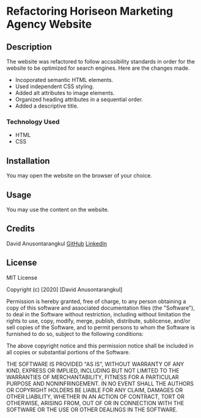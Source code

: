 # Refactoring Horiseon Marketing Agency Website

## Description

The website was refactored to follow accssibility standards in order for the website to be optimized for search engines. Here are the changes made.

- Incoporated semantic HTML elements.
- Used independent CSS styling.
- Added alt attributes to image elements.
- Organized heading attributes in a sequential order.
- Added a descriptive title.

### Technology Used

- HTML
- CSS

## Installation

You may open the website on the browser of your choice.

## Usage

You may use the content on the website.

## Credits

David Anusontarangkul
[GitHub](https://github.com/anusontarangku)
[LinkedIn](https://linkedin.com/in/anusontarangkul/)

## License

MIT License

Copyright (c) [2020] [David Anusontarangkul]

Permission is hereby granted, free of charge, to any person obtaining a copy
of this software and associated documentation files (the "Software"), to deal
in the Software without restriction, including without limitation the rights
to use, copy, modify, merge, publish, distribute, sublicense, and/or sell
copies of the Software, and to permit persons to whom the Software is
furnished to do so, subject to the following conditions:

The above copyright notice and this permission notice shall be included in all
copies or substantial portions of the Software.

THE SOFTWARE IS PROVIDED "AS IS", WITHOUT WARRANTY OF ANY KIND, EXPRESS OR
IMPLIED, INCLUDING BUT NOT LIMITED TO THE WARRANTIES OF MERCHANTABILITY,
FITNESS FOR A PARTICULAR PURPOSE AND NONINFRINGEMENT. IN NO EVENT SHALL THE
AUTHORS OR COPYRIGHT HOLDERS BE LIABLE FOR ANY CLAIM, DAMAGES OR OTHER
LIABILITY, WHETHER IN AN ACTION OF CONTRACT, TORT OR OTHERWISE, ARISING FROM,
OUT OF OR IN CONNECTION WITH THE SOFTWARE OR THE USE OR OTHER DEALINGS IN THE
SOFTWARE.
